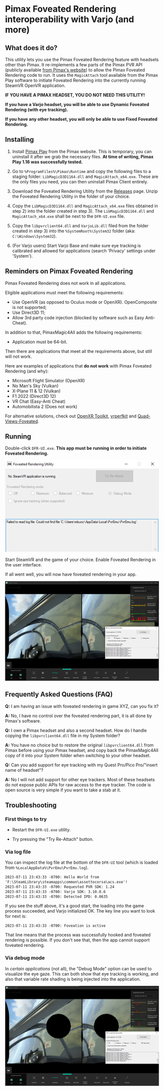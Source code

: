 # Pimax Foveated Rendering interoperability with Varjo (and more)

## What does it do?

This utility lets you use the Pimax Foveated Rendering feature with headsets other than Pimax. It re-implements a few parts of the Pimax PVR API (publicly available [from Pimax's website](https://developer.pimax.com/document/sdk/native/native-pc-xr-sdk.html)) to allow the Pimax Foveated Rendering code to run. It uses the `MagicAttach` tool available from the Pimax Play software to initiate Foveated Rendering into the currently running SteamVR OpenVR application.

**IF YOU HAVE A PIMAX HEADSET, YOU DO NOT NEED THIS UTILITY!**

**If you have a Varjo headset, you will be able to use Dynamic Foveated Rendering (with eye tracking).**

**If you have any other headset, you will only be able to use Fixed Foveated Rendering.**

## Installing

1) Install [Pimax Play](https://pimax.com/pimax-pc) from the Pimax website. This is temporary, you can uninstall it after we grab the necessary files.
**At time of writing, Pimax Play 1.16 was successfully tested.**

2) Go to `%ProgramFiles%\Pimax\Runtime` and copy the following files to a staging folder: `LibMagicD3D1164.dll` and `MagicAttach_x64.exe`. 
These are the only files you need, you can then uninstall Pimax Client entirely.

3) Download the Foveated Rendering Utility from the [Releases](https://github.com/mbucchia/PimaxMagic4All/releases) page. Unzip the Foveated Rendering Utility in the folder of your choice.

4) Copy the `LibMagicD3D1164.dll` and `MagicAttach_x64.exe` files obtained in step 2) into the folder created in step 3).
The `LibMagicD3D1164.dll` and `MagicAttach_x64.exe` shall be next to the `DFR-UI.exe` file.

5) Copy the `libpvrclient64.dll` and `VarjoLib.dll` filed from the folder created in step 3) into the `%SystemRoot%\System32` folder (aka: `C:\Windows\System32`).

6) (For Varjo users) Start Varjo Base and make sure eye tracking is calibrated and allowed for applications (search 'Privacy' settings under 'System').

## Reminders on Pimax Foveated Rendering

Pimax Foveated Rendering does not work in all applications.

Eligible applications must meet the following requirements:
- Use OpenVR (as opposed to Oculus mode or OpenXR). OpenComposite is not supported;
- Use Direct3D 11;
- Allow 3rd party code injection (blocked by software such as Easy Anti-Cheat).

In addition to that, PimaxMagic4All adds the following requirements:
- Application must be 64-bit.

Then there are applications that meet all the requirements above, but still will not work.

Here are examples of applications that **do not work** with Pimax Foveated Rendering (and why):
- Microsoft Flight Simulator (OpenXR)
- No Man's Sky (Vulkan)
- X-Plane 11 & 12 (Vulkan)
- F1 2022 (Direct3D 12)
- VR Chat (Easy-Anti Cheat)
- Automobilista 2 (Does not work)

For alternative solutions, check out [OpenXR Toolkit](https://mbucchia.github.io/OpenXR-Toolkit/), [vrperfkit](https://github.com/fholger/vrperfkit) and [Quad-Views-Foveated](https://github.com/mbucchia/Quad-Views-Foveated/wiki).

## Running

Double-click `DFR-UI.exe`. **This app must be running in order to initiate Foveated Rendering.**

![image](images/no-app.png)

Start SteamVR and the game of your choice. Enable Foveated Rendering in the user interface.

If all went well, you will now have foveated rendering in your app.

![image](images/fr-on.png)

## Frequently Asked Questions (FAQ)

**Q:** I am having an issue with foveated rendering in game XYZ, can you fix it?

**A:** No, I have no control over the foveated rendering part, it is all done by Pimax's software.

**Q:** I own a Pimax headset and also a second headset. How do I handle copying the `libpvrclient64.dll` file in my System folder?

**A:** You have no choice but to restore the original `libpvrclient64.dll` from Pimax before using your Pimax headset, and copy back the PimaxMagic4All copy of it into your System folder when switching to your other headset.

**Q:** Can you add support for eye tracking with my Quest Pro/Pico Pro/"insert name of headset"?

**A:** No I will not add support for other eye trackers. Most of these headsets do not expose public APIs for raw access to the eye tracker. The code is open source is very simple if you want to take a stab at it.

## Troubleshooting

### First things to try

- Restart the `DFR-UI.exe` utility.

- Try pressing the "Try Re-Attach" button.

### Via log file

You can inspect the log file at the bottom of the `DFR-UI` tool (which is loaded from `%LocalAppData%\PvrEmu\PvrEmu.log`).

```
2023-07-11 23:43:33 -0700: Hello World from 'F:\SteamLibrary\steamapps\common\assettocorsa\acs.exe'!
2023-07-11 23:43:33 -0700: Requested PVR SDK: 1.24
2023-07-11 23:43:33 -0700: Varjo SDK: 3.10.0.6
2023-07-11 23:43:33 -0700: Detected IPD: 0.0635
```

If you see the stuff above, it's a good start, the loading into the game process succeeded, and Varjo initialized OK. The key line you want to look for next is:

```
2023-07-11 23:43:33 -0700: Foveation is active
```

That line means that the process was successfully hooked and foveated rendering is possible. If you don't see that, then the app cannot support foveated rendering.

### Via debug mode

In _certain applications_ (not all), the "Debug Mode" option can be used to visualize the eye gaze. This can both show that eye tracking is working, and also that variable rate shading is being injected into the application.

![image](images/fr-debug.png)
